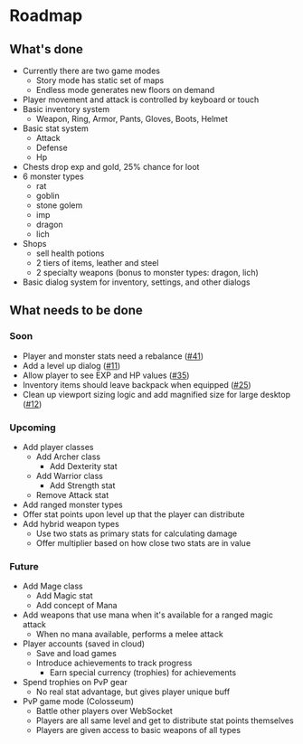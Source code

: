 # Roadmap

## What's done
- Currently there are two game modes
  - Story mode has static set of maps
  - Endless mode generates new floors on demand
- Player movement and attack is controlled by keyboard or touch
- Basic inventory system
  - Weapon, Ring, Armor, Pants, Gloves, Boots, Helmet
- Basic stat system
  - Attack
  - Defense
  - Hp
- Chests drop exp and gold, 25% chance for loot
- 6 monster types
  - rat
  - goblin
  - stone golem
  - imp
  - dragon
  - lich
- Shops
  - sell health potions
  - 2 tiers of items, leather and steel
  - 2 specialty weapons (bonus to monster types: dragon, lich)
- Basic dialog system for inventory, settings, and other dialogs

## What needs to be done
### Soon
- Player and monster stats need a rebalance ([#41](https://github.com/ASteinheiser/react-rpg.com/issues/41))
- Add a level up dialog ([#11](https://github.com/ASteinheiser/react-rpg.com/issues/11))
- Allow player to see EXP and HP values ([#35](https://github.com/ASteinheiser/react-rpg.com/issues/35))
- Inventory items should leave backpack when equipped ([#25](https://github.com/ASteinheiser/react-rpg.com/issues/25))
- Clean up viewport sizing logic and add magnified size for large desktop ([#12](https://github.com/ASteinheiser/react-rpg.com/issues/12))
### Upcoming
- Add player classes
  - Add Archer class
    - Add Dexterity stat
  - Add Warrior class
    - Add Strength stat
  - Remove Attack stat
- Add ranged monster types
- Offer stat points upon level up that the player can distribute
- Add hybrid weapon types
  - Use two stats as primary stats for calculating damage
  - Offer multiplier based on how close two stats are in value
### Future
- Add Mage class
  - Add Magic stat
  - Add concept of Mana
- Add weapons that use mana when it's available for a ranged magic attack
  - When no mana available, performs a melee attack
- Player accounts (saved in cloud)
  - Save and load games
  - Introduce achievements to track progress
    - Earn special currency (trophies) for achievements
- Spend trophies on PvP gear
  - No real stat advantage, but gives player unique buff
- PvP game mode (Colosseum)
  - Battle other players over WebSocket
  - Players are all same level and get to distribute stat points themselves
  - Players are given access to basic weapons of all types